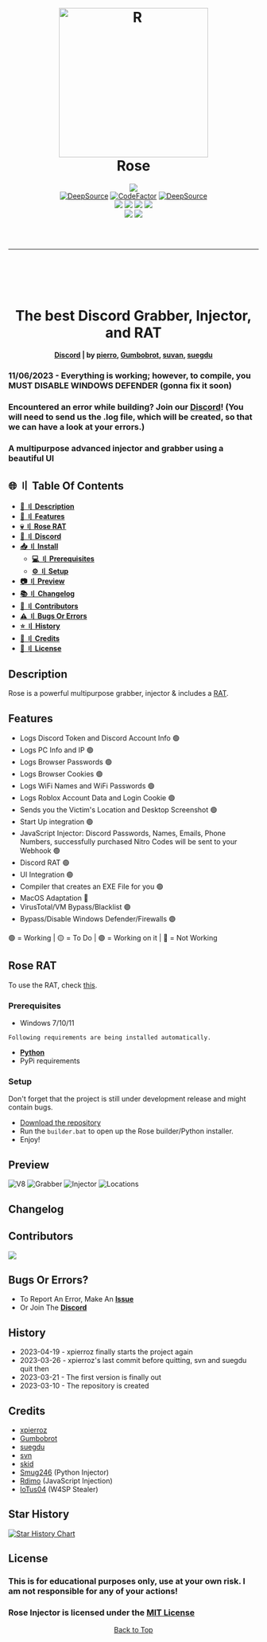 <a id="top"></a>

<h1 align="center">
  <br>
  <a href="https://github.com/DamagingRose/Rose-Injector"><img src="https://media.discordapp.net/attachments/1118940500217577513/1119307926012702770/image.png?width=585&height=580" width=300 weigth=400 alt="R"></a>
  <br>
 Rose
  <br>
</h1>
<div align="center">
    <a href="https://discord.gg/GJRfqrHVVw"><img src="https://img.shields.io/badge/Discord-%235865F2.svg?style=for-the-badge&logo=discord&logoColor=white"></a>
    <br>
    <a href="https://deepsource.io/gh/DamagingRose/Rose-Injector/?ref=repository-badge" target="_blank"><img alt="DeepSource" title="DeepSource" src="https://deepsource.io/gh/DamagingRose/Rose-Injector.svg/?label=active+issues&show_trend=true&token=bRGn0dU76xkJxQgniOJnrc7a"/></a>
    <a href="https://www.codefactor.io/repository/github/damagingrose/rose-injector"><img src="https://www.codefactor.io/repository/github/damagingrose/rose-injector/badge" alt="CodeFactor" /></a>
    <a href="https://deepsource.io/gh/DamagingRose/Rose-Injector/?ref=repository-badge" target="_blank"><img alt="DeepSource" title="DeepSource" src="https://deepsource.io/gh/DamagingRose/Rose-Injector.svg/?label=resolved+issues&show_trend=true&token=bRGn0dU76xkJxQgniOJnrc7a"/></a>
    <br>
    <img src="https://img.shields.io/github/languages/top/DamagingRose/Rose-Injector?color=%23000000">
    <img src="https://img.shields.io/github/stars/DamagingRose/Rose-Injector?color=%23000000&logoColor=%23000000">
    <img src="https://img.shields.io/github/commit-activity/w/DamagingRose/Rose-Injector?color=%23000000">
    <img src="https://img.shields.io/github/last-commit/DamagingRose/Rose-Injector?color=%23000000&logoColor=%23000000">
    <br>
    <img src="https://img.shields.io/github/issues/DamagingRose/Rose-Injector?color=%23000000&logoColor=%23000000">
    <img src="https://img.shields.io/github/issues-closed/DamagingRose/Rose-Injector?color=%23000000&logoColor=%23000000">
    <br>
</div>
<hr style="border-radius: 2%; margin-top: 60px; margin-bottom: 60px;" noshade="" size="20" width="100%">

<div align="center">
    <br>
    <h1>
        The best Discord Grabber, Injector, and RAT
    </h1>
    <strong><a href="https://discord.gg/GJRfqrHVVw">Discord</a> | by <a href="https://github.com/xpierroz">pierro</a>, <a href="https://github.com/Gumbobrot">Gumbobrot</a>, <a href="https://github.com/suvan1911">suvan</a>, <a href="https://github.com/suegdu">suegdu</a></strong>
</div>

### 11/06/2023 - Everything is working; however, to compile, you MUST DISABLE WINDOWS DEFENDER (gonna fix it soon)

### Encountered an error while building? Join our [Discord](https://discord.gg/GJRfqrHVVw)! (You will need to send us the .log file, which will be created, so that we can have a look at your errors.)

### A multipurpose advanced injector and grabber using a beautiful UI

## <a id="content"></a>🌐 〢 Table Of Contents

- **[📖 〢 Description](#description)**
- **[🔰 〢 Features](#features)**
- **[💀 〢 Rose RAT](#rose_rat)**
- **[🔗 〢 Discord](https://discord.gg/GJRfqrHVVw)**
- **[📥 〢 Install](#install)**
  - **[💻 〢 Prerequisites](#prerequisites)**
  - **[⚙ 〢 Setup](#setup)**
- **[📷 〢 Preview](#preview)**
- **[📚 〢 Changelog](#changelog)**
- **[🥷 〢 Contributors](#contributors)**
- **[⚠️ 〢 Bugs Or Errors](#bugs_or_errors)**
- **[⭐ 〢 History](#history)**
- **[🦹 〢 Credits](#credits)**
- **[🧾 〢 License](#license)**

## <a id="description"></a>Description

Rose is a powerful multipurpose grabber, injector & includes a [RAT](https://github.com/DamagingRose/Rose-RAT).

## <a id="features"></a>Features

- Logs Discord Token and Discord Account Info 🟢
- Logs PC Info and IP 🟢
- Logs Browser Passwords 🟢
- Logs Browser Cookies 🟢
- Logs WiFi Names and WiFi Passwords 🟢
- Logs Roblox Account Data and Login Cookie 🟢
- Sends you the Victim's Location and Desktop Screenshot 🟢
- Start Up integration 🟢
- JavaScript Injector: Discord Passwords, Names, Emails, Phone Numbers, successfully purchased Nitro Codes will be sent to your Webhook 🟢
- Discord RAT 🟢
- UI Integration 🟢
- Compiler that creates an EXE File for you 🟢
- MacOS Adaptation 🔴
- VirusTotal/VM Bypass/Blacklist 🟣
- Bypass/Disable Windows Defender/Firewalls 🟣

🟢 = Working | 🟡 = To Do | 🟣 = Working on it | 🔴 = Not Working

## <a id="rose_rat"></a>Rose RAT

To use the RAT, check [this](https://github.com/DamagingRose/Rose-RAT).

### <a id="prerequisites"></a>Prerequisites

- Windows 7/10/11

`Following requirements are being installed automatically.`

- **[Python](https://www.python.org)**
- PyPi requirements

### <a id="setup"></a>Setup

Don't forget that the project is still under development release and might contain bugs.

- [Download the repository](https://github.com/DamagingRose/Rose-Injector/archive/refs/heads/main.zip)
- Run the `builder.bat` to open up the Rose builder/Python installer.
- Enjoy!

## <a id="preview"></a>Preview

![V8](readme/v8.png)
![Grabber](readme/grabber.png)
![Injector](readme/injector.png)
![Locations](readme/locationss.png)

## <a id="changelog"></a>Changelog


## <a id="contributors"></a>Contributors

<a href="https://github.com/DamagingRose/Rose-Injector/graphs/contributors">
  <img src="https://contrib.rocks/image?repo=DamagingRose/Rose-Injector" />
</a>

## <a id="bugs_or_errors"></a>Bugs Or Errors?

- To Report An Error, Make An **[Issue](https://github.com/DamagingRose/Rose-Injector/issues)**
- Or Join The **[Discord](https://discord.gg/GJRfqrHVVw)**

## <a id="history"></a>History

- 2023-04-19 - xpierroz finally starts the project again
- 2023-03-26 - xpierroz's last commit before quitting, svn and suegdu quit then
- 2023-03-21 - The first version is finally out
- 2023-03-10 - The repository is created

## <a id="credits"></a>Credits

- [xpierroz](https://github.com/xpierroz)
- [Gumbobrot](https://github.com/Gumbobrot)
- [suegdu](https://github.com/suegdu)
- [svn](https://github.com/suvan1911)
- [skid](https://github.com/I-Skid)
- [Smug246](https://github.com/Smug246) (Python Injector)
- [Rdimo](https://github.com/Rdimo) (JavaScript Injection)
- [loTus04](https://github.com/loTus04) (W4SP Stealer)

## Star History

[![Star History Chart](https://api.star-history.com/svg?repos=DamagingRose/RoseRAT,DamagingRose/Rose-Injector&type=Date)](https://star-history.com/#DamagingRose/RoseRAT&DamagingRose/Rose-Injector&Date)

## <a id="license"></a>License

### This is for educational purposes only, use at your own risk. I am not responsible for any of your actions!

### Rose Injector is licensed under the <a href="https://mit-license.org/.">MIT License</a>

<p align="center"><a href=#top>Back to Top</a></p>
